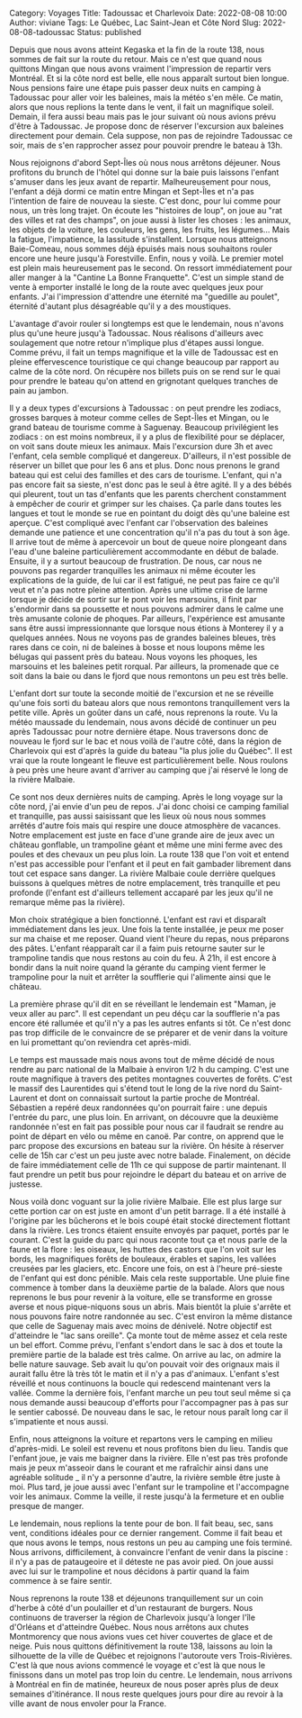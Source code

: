 Category: Voyages
Title: Tadoussac et Charlevoix
Date: 2022-08-08 10:00
Author: viviane
Tags: Le Québec, Lac Saint-Jean et Côte Nord
Slug: 2022-08-08-tadoussac
Status: published

Depuis que nous avons atteint Kegaska et la fin de la route 138, nous sommes de fait sur la route du retour. Mais ce n'est que quand nous quittons Mingan que nous avons vraiment l'impression de repartir vers Montréal. Et si la côte nord est belle, elle nous apparaît surtout bien longue. Nous pensions faire une étape puis passer deux nuits en camping à Tadoussac pour aller voir les baleines, mais la météo s'en mêle. Ce matin, alors que nous replions la tente dans le vent, il fait un magnifique soleil. Demain, il fera aussi beau mais pas le jour suivant où nous avions prévu d'être à Tadoussac. Je propose donc de réserver l'excursion aux baleines directement pour demain. Cela suppose, non pas de rejoindre Tadoussac ce soir, mais de s'en rapprocher assez pour pouvoir prendre le bateau à 13h.

Nous rejoignons d'abord Sept-Îles où nous nous arrêtons déjeuner. Nous profitons du brunch de l'hôtel qui donne sur la baie puis laissons l'enfant s'amuser dans les jeux avant de repartir. Malheureusement pour nous, l'enfant a déjà dormi ce matin entre Mingan et Sept-Îles et n'a pas l'intention de faire de nouveau la sieste. C'est donc, pour lui comme pour nous, un très long trajet. On écoute les "histoires de loup", on joue au "rat des villes et rat des champs", on joue aussi à lister les choses : les animaux, les objets de la voiture, les couleurs, les gens, les fruits, les légumes... Mais la fatigue, l'impatience, la lassitude s'installent. Lorsque nous atteignons Baie-Comeau, nous sommes déjà épuisés mais nous souhaitons rouler encore une heure jusqu'à Forestville. Enfin, nous y voilà. Le premier motel est plein mais heureusement pas le second. On ressort immédiatement pour aller manger à la "Cantine La Bonne Franquette". C'est un simple stand de vente à emporter installé le long de la route avec quelques jeux pour enfants. J'ai l'impression d'attendre une éternité ma "guedille au poulet", éternité d'autant plus désagréable qu'il y a des moustiques.

L'avantage d'avoir rouler si longtemps est que le lendemain, nous n'avons plus qu'une heure jusqu'à Tadoussac. Nous réalisons d'ailleurs avec soulagement que notre retour n'implique plus d'étapes aussi longue. Comme prévu, il fait un temps magnifique et la ville de Tadoussac est en pleine effervescence touristique ce qui change beaucoup par rapport au calme de la côte nord. On récupère nos billets puis on se rend sur le quai pour prendre le bateau qu'on attend en grignotant quelques tranches de pain au jambon.

Il y a deux types d'excursions à Tadoussac : on peut prendre les zodiacs, grosses barques à moteur comme celles de Sept-Îles et Mingan, ou le grand bateau de tourisme comme à Saguenay. Beaucoup privilégient les zodiacs : on est moins nombreux, il y a plus de flexibilité pour se déplacer, on voit sans doute mieux les animaux. Mais l'excursion dure 3h et avec l'enfant, cela semble compliqué et dangereux. D'ailleurs, il n'est possible de réserver un billet que pour les 6 ans et plus. Donc nous prenons le grand bateau qui est celui des familles et des cars de tourisme. L'enfant, qui n'a pas encore fait sa sieste, n'est donc pas le seul à être agité. Il y a des bébés qui pleurent, tout un tas d'enfants que les parents cherchent constamment à empêcher de courir et grimper sur les chaises. Ça parle dans toutes les langues et tout le monde se rue en pointant du doigt dès qu'une baleine est aperçue. C'est compliqué avec l'enfant car l'observation des baleines demande une patience et une concentration qu'il n'a pas du tout à son âge. Il arrive tout de même à apercevoir un bout de queue noire plongeant dans l'eau d'une baleine particulièrement accommodante en début de balade. Ensuite, il y a surtout beaucoup de frustration. De nous, car nous ne pouvons pas regarder tranquilles les animaux ni même écouter les explications de la guide, de lui car il est fatigué, ne peut pas faire ce qu'il veut et n'a pas notre pleine attention. Après une ultime crise de larme lorsque je décide de sortir sur le pont voir les marsouins, il finit par s'endormir dans sa poussette et nous pouvons admirer dans le calme une très amusante colonie de phoques. Par ailleurs, l'expérience est amusante sans être aussi impressionnante que lorsque nous étions à Monterey il y a quelques années. Nous ne voyons pas de grandes baleines bleues, très rares dans ce coin, ni de baleines à bosse et nous loupons même les bélugas qui passent près du bateau. Nous voyons les phoques, les marsouins et les baleines petit rorqual. Par ailleurs, la promenade que ce soit dans la baie ou dans le fjord que nous remontons un peu est très belle.

L'enfant dort sur toute la seconde moitié de l'excursion et ne se réveille qu'une fois sorti du bateau alors que nous remontons tranquillement vers la petite ville. Après un goûter dans un café, nous reprenons la route. Vu la météo maussade du lendemain, nous avons décidé de continuer un peu après Tadoussac pour notre dernière étape. Nous traversons donc de nouveau le fjord sur le bac et nous voilà de l'autre côté, dans la région de Charlevoix qui est d'après la guide du bateau "la plus jolie du Québec". Il est vrai que la route longeant le fleuve est particulièrement belle. Nous roulons à peu près une heure avant d'arriver au camping que j'ai réservé le long de la rivière Malbaie.

Ce sont nos deux dernières nuits de camping. Après le long voyage sur la côte nord, j'ai envie d'un peu de repos. J'ai donc choisi ce camping familial et tranquille, pas aussi saisissant que les lieux où nous nous sommes arrêtés d'autre fois mais qui respire une douce atmosphère de vacances. Notre emplacement est juste en face d'une grande aire de jeux avec un château gonflable, un trampoline géant et même une mini ferme avec des poules et des chevaux un peu plus loin. La route 138 que l'on voit et entend n'est pas accessible pour l'enfant et il peut en fait gambader librement dans tout cet espace sans danger. La rivière Malbaie coule derrière quelques buissons à quelques mètres de notre emplacement, très tranquille et peu profonde (l'enfant est d'ailleurs tellement accaparé par les jeux qu'il ne remarque même pas la rivière).

Mon choix stratégique a bien fonctionné. L'enfant est ravi et disparaît immédiatement dans les jeux. Une fois la tente installée, je peux me poser sur ma chaise et me reposer. Quand vient l'heure du repas, nous préparons des pâtes. L'enfant réapparaît car il a faim puis retourne sauter sur le trampoline tandis que nous restons au coin du feu. À 21h, il est encore à bondir dans la nuit noire quand la gérante du camping vient fermer le trampoline pour la nuit et arrêter la soufflerie qui l'alimente ainsi que le château.

La première phrase qu'il dit en se réveillant le lendemain est "Maman, je veux aller au parc". Il est cependant un peu déçu car la soufflerie n'a pas encore été rallumée et qu'il n'y a pas les autres enfants si tôt. Ce n'est donc pas trop difficile de le convaincre de se préparer et de venir dans la voiture en lui promettant qu'on reviendra cet après-midi.

Le temps est maussade mais nous avons tout de même décidé de nous rendre au parc national de la Malbaie à environ 1/2 h du camping. C'est une route magnifique à travers des petites montagnes couvertes de forêts. C'est le massif des Laurentides qui s'étend tout le long de la rive nord du Saint-Laurent et dont on connaissait surtout la partie proche de Montréal. Sébastien a repéré deux randonnées qu'on pourrait faire : une depuis l'entrée du parc, une plus loin. En arrivant, on découvre que la deuxième randonnée n'est en fait pas possible pour nous car il faudrait se rendre au point de départ en vélo ou même en canoë. Par contre, on apprend que le parc propose des excursions en bateau sur la rivière. On hésite à réserver celle de 15h car c'est un peu juste avec notre balade. Finalement, on décide de faire immédiatement celle de 11h ce qui suppose de partir maintenant. Il faut prendre un petit bus pour rejoindre le départ du bateau et on arrive de justesse.

Nous voilà donc voguant sur la jolie rivière Malbaie. Elle est plus large sur cette portion car on est juste en amont d'un petit barrage. Il a été installé à l'origine par les bûcherons et le bois coupé était stocké directement flottant dans la rivière. Les troncs étaient ensuite envoyés par paquet, portés par le courant. C'est la guide du parc qui nous raconte tout ça et nous parle de la faune et la flore : les oiseaux, les huttes des castors que l'on voit sur les bords, les magnifiques forêts de bouleaux, érables et sapins, les vallées creusées par les glaciers, etc. Encore une fois, on est à l'heure pré-sieste de l'enfant qui est donc pénible. Mais cela reste supportable. Une pluie fine commence à tomber dans la deuxième partie de la balade. Alors que nous reprenons le bus pour revenir à la voiture, elle se transforme en grosse averse et nous pique-niquons sous un abris. Mais bientôt la pluie s'arrête et nous pouvons faire notre randonnée au sec. C'est environ la même distance que celle de Saguenay mais avec moins de dénivelé. Notre objectif est d'atteindre le "lac sans oreille". Ça monte tout de même assez et cela reste un bel effort. Comme prévu, l'enfant s'endort dans le sac à dos et toute la première partie de la balade est très calme. On arrive au lac, on admire la belle nature sauvage. Seb avait lu qu'on pouvait voir des orignaux mais il aurait fallu être là très tôt le matin et il n'y a pas d'animaux. L'enfant s'est réveillé et nous continuons la boucle qui redescend maintenant vers la vallée. Comme la dernière fois, l'enfant marche un peu tout seul même si ça nous demande aussi beaucoup d'efforts pour l'accompagner pas à pas sur le sentier cabossé. De nouveau dans le sac, le retour nous paraît long car il s'impatiente et nous aussi.

Enfin, nous atteignons la voiture et repartons vers le camping en milieu d'après-midi. Le soleil est revenu et nous profitons bien du lieu. Tandis que l'enfant joue, je vais me baigner dans la rivière. Elle n'est pas très profonde mais je peux m'asseoir dans le courant et me rafraîchir ainsi dans une agréable solitude \_ il n'y a personne d'autre, la rivière semble être juste à moi. Plus tard, je joue aussi avec l'enfant sur le trampoline et l'accompagne voir les animaux. Comme la veille, il reste jusqu'à la fermeture et en oublie presque de manger.

Le lendemain, nous replions la tente pour de bon. Il fait beau, sec, sans vent, conditions idéales pour ce dernier rangement. Comme il fait beau et que nous avons le temps, nous restons un peu au camping une fois terminé. Nous arrivons, difficilement, à convaincre l'enfant de venir dans la piscine : il n'y a pas de pataugeoire et il déteste ne pas avoir pied. On joue aussi avec lui sur le trampoline et nous décidons à partir quand la faim commence à se faire sentir.

Nous reprenons la route 138 et déjeunons tranquillement sur un coin d'herbe à côté d'un poulailler et d'un restaurant de burgers. Nous continuons de traverser la région de Charlevoix jusqu'à longer l'île d'Orléans et d'atteindre Québec. Nous nous arrêtons aux chutes Montmorency que nous avions vues cet hiver couvertes de glace et de neige. Puis nous quittons définitivement la route 138, laissons au loin la silhouette de la ville de Québec et rejoignons l'autoroute vers Trois-Rivières. C'est là que nous avions commencé le voyage et c'est là que nous le finissons dans un motel pas trop loin du centre. Le lendemain, nous arrivons à Montréal en fin de matinée, heureux de nous poser après plus de deux semaines d'itinérance. Il nous reste quelques jours pour dire au revoir à la ville avant de nous envoler pour la France.
